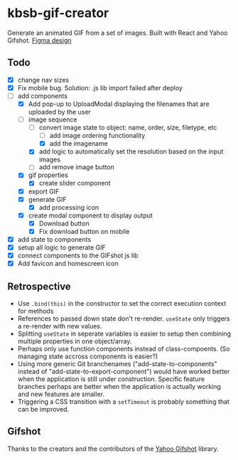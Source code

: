 # kbsb-gif-creator

Generate an animated GIF from a set of images. Built with React and Yahoo Gifshot. [Figma design](https://www.figma.com/file/ijucLyYpmmcA8liD3j3iY2/kbsb-project-0003-gif_creator?node-id=0%3A1)

## Todo

- [X] change nav sizes
- [X] Fix mobile bug. Solution: .js lib import failed after deploy
- [ ] add components
    - [X] Add pop-up to UploadModal displaying the filenames that are uploaded by the user
    - [ ] image sequence
        - [ ] convert image state to object: name, order, size, filetype, etc
            - [ ] add image ordering functionality
            - [X] add the imagename
        - [X] add logic to automatically set the resolution based on the input images
        - [ ] add remove image button
    - [X] gif properties
        - [X] create slider component
    - [X] export GIF
    - [X] generate GIF
        - [X] add processing icon
    - [X] create modal component to display output
        - [X] Download button
        - [X] Fix download button on mobile
- [X] add state to components
- [X] setup all logic to generate GIF
- [X] connect components to the GIFshot js lib
- [X] Add favicon and homescreen icon

## Retrospective

- Use `.bind(this)` in the constructor to set the correct execution context for methods
- References to passed down state don't re-render. `useState` only triggers a re-render with new values. 
- Splitting `useState` in seperate variables is easier to setup then combining multiple properties in one object/array.
- Perhaps only use function components instead of class-compoents. (So managing state accross components is easier?)
- Using more generic Git branchenames ("add-state-to-components" instead of "add-state-to-export-component") would have worked better when the application is still under construction. Specific feature branches perhaps are better when the application is actually working and new features are smaller.
- Triggering a CSS transition with a `setTimeout` is probably something that can be improved.

## Gifshot

Thanks to the creators and the contributors of the [Yahoo Gifshot](https://github.com/yahoo/gifshot) library.
